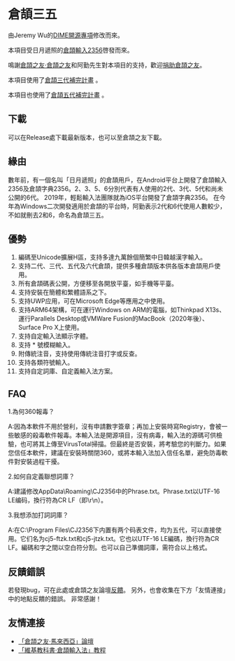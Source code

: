 # 倉頡三五

由Jeremy Wu的[DIME開源專項](https://github.com/jrywu/DIME)修改而來。

本項目受日月遞照的[倉頡輸入2356](https://github.com/fszhouzzOrgOne/CangJieIM2356)啓發而來。

鳴謝[倉頡之友·倉頡之友](https://chinesecj.com/)和阿勤先生對本項目的支持，歡迎[捐助倉頡之友](https://chinesecj.com/forum/forum.php?mod=viewthread&tid=2061)。

本項目使用了[倉頡三代補完計畫](https://github.com/Arthurmcarthur/Cangjie3-Plus) 。

本項目也使用了[倉頡五代補完計畫](https://github.com/Jackchows/Cangjie5) 。

## 下載

可以在Release處下載最新版本，也可以至倉頡之友下載。

## 緣由

數年前，有一個名叫「日月遞照」的倉頡用戶，在Android平台上開發了倉頡輸入2356及倉頡字典2356。2、3、5、6分別代表有人使用的2代、3代、5代和尚未公開的6代。
2019年，輕鬆輸入法團隊就為iOS平台開發了倉頡字典2356。
在今年為Windows二次開發適用於倉頡的平台時，阿勤表示2代和6代使用人數較少，不如就刪去2和6，命名為倉頡三五。

## 優勢

1. 編碼至Unicode擴展H區，支持多達九萬餘個簡繁中日韓越漢字輸入。
2. 支持二代、三代、五代及六代倉頡，提供多種倉頡版本供各版本倉頡用戶使用。 
3. 所有倉頡碼表公開，方便移至各開放平臺，如手機等平臺。
4. 支持安裝在簡體和繁體語系之下。
5. 支持UWP应用，可在Microsoft Edge等應用之中使用。
6. 支持ARM64架構，可在運行Windows on ARM的電腦，如Thinkpad X13s、運行Parallels Desktop或VMWare Fusion的MacBook（2020年後）、Surface Pro X上使用。
7. 支持自定輸入法顯示字體。
8. 支持 * 號模糊輸入。
9. 附傳統注音，支持使用傳統注音打字或反查。 
10. 支持各類符號輸入。 
11. 支持自定詞庫、自定義輸入法方案。

## FAQ
1.為何360報毒？

A:因為本軟件不用於營利，沒有申請數字簽章；再加上安裝時寫Registry，會被一些敏感的殺毒軟件報毒。本輸入法是開源項目，沒有病毒，輸入法的源碼可供檢驗，也可將其上傳至VirusTotal掃描。但最終是否安裝，將考驗您的判斷力。如果您信任本軟件，建議在安裝時關閉360，或將本輸入法加入信任名單，避免防毒軟件對安裝過程干擾。

2.如何自定義聯想詞庫？

A:建議修改AppData\Roaming\CJ2356中的Phrase.txt。Phrase.txt以UTF-16 LE编码，換行符為CR LF（即\r\n）。

3.我想添加打詞詞庫？

A:在C:\Program Files\CJ2356下内置有两个码表文件，均为五代，可以直接使用。它们名为cj5-ftzk.txt和cj5-jtzk.txt。它也以UTF-16 LE編碼，換行符為CR LF。編碼和字之間以空白符分割。也可以自己準備詞庫，需符合以上格式。

## 反饋錯誤

若發現bug，可在此處或倉頡之友論壇[反饋](https://github.com/Arthurmcarthur/CJ2356/issues/new)。
另外，也會收集在下方「友情連接」中的地點反饋的錯誤。
非常感謝！

## 友情連接
- [「倉頡之友·馬來西亞」論壇](http://www.chinesecj.com/forum/forum.php)
- [「維基教科書·倉頡輸入法」教程](https://zh.m.wikibooks.org/zh-hant/倉頡輸入法)